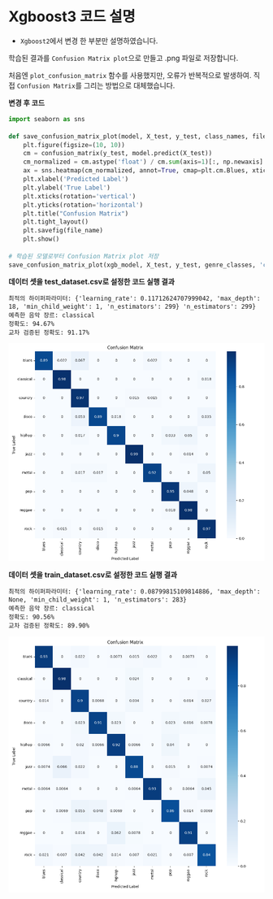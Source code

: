 
# Xgboost3 코드 설명



* `Xgboost2`에서 변경 한 부분만 설명하였습니다.





학습된 결과를 `Confusion Matrix plot`으로 만들고 .png 파일로 저장합니다.

처음엔 `plot_confusion_matrix` 함수를 사용했지만, 오류가 반복적으로 발생하여. 직접 `Confusion Matrix`를 그리는 방법으로 대체했습니다.



**변경 후 코드**

```python
import seaborn as sns

def save_confusion_matrix_plot(model, X_test, y_test, class_names, file_name):
    plt.figure(figsize=(10, 10))
    cm = confusion_matrix(y_test, model.predict(X_test))
    cm_normalized = cm.astype('float') / cm.sum(axis=1)[:, np.newaxis]
    ax = sns.heatmap(cm_normalized, annot=True, cmap=plt.cm.Blues, xticklabels=class_names, yticklabels=class_names)
    plt.xlabel('Predicted Label')
    plt.ylabel('True Label')
    plt.xticks(rotation='vertical')
    plt.yticks(rotation='horizontal')
    plt.title("Confusion Matrix")
    plt.tight_layout()
    plt.savefig(file_name)
    plt.show()

# 학습된 모델로부터 Confusion Matrix plot 저장
save_confusion_matrix_plot(xgb_model, X_test, y_test, genre_classes, 'confusion_matrix.png')
```





**데이터 셋을 test_dataset.csv로 설정한 코드 실행 결과**

```
최적의 하이퍼파라미터: {'learning_rate': 0.11712624707999042, 'max_depth': 18, 'min_child_weight': 1, 'n_estimators': 299} 'n_estimators': 299}
예측한 음악 장르: classical
정확도: 94.67%
교차 검증된 정확도: 91.17%
```

![](https://github.com/ZBDS11ML3/ML_jieun/blob/main/0.Confusion_matrix/confusion_matrix_test_dataset.png)





**데이터 셋을 train_dataset.csv로 설정한 코드 실행 결과**

```
최적의 하이퍼파라미터: {'learning_rate': 0.08799815109814886, 'max_depth': None, 'min_child_weight': 1, 'n_estimators': 283}
예측한 음악 장르: classical
정확도: 90.56%
교차 검증된 정확도: 89.90%
```

![](https://github.com/ZBDS11ML3/ML_jieun/blob/main/0.Confusion_matrix/confusion_matrix_train_dataset.png)



